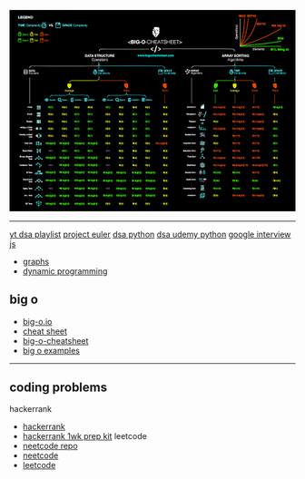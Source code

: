 ![big o](imgs/big-o.png)

--------------------
[yt dsa playlist](https://www.youtube.com/playlist?list=PLD8pC1MXKesXC9BIVO5WucyjfKTTaRwMd)
[project euler](https://projecteuler.net)
[dsa python](https://github.com/theja-m/Data-Structures-and-Algorithms)
[dsa udemy python](https://github.com/VicodinAbuser/ZTM-DS-and-Algo-Python)
[google interview js](https://www.youtube.com/watch?v=Rs7ARD5TCFU)

- [graphs](https://jarednielsen.com/data-structure-graph-depth-first-search/)
- [dynamic programming](https://jarednielsen.com/dynamic-programming-memoization-tabulation/)

big o
---
- [big-o.io](https://big-o.io/)
- [cheat sheet](https://www.bigocheatsheet.com)
- [big-o-cheatsheet](imgs/big-o-cheatsheet.pdf)
- [big o examples](https://developerinsider.co/big-o-notation-explained-with-examples/)

---
coding problems
---
hackerrank
- [hackerrank](https://www.hackerrank.com/damiendarko)
- [hackerrank 1wk prep kit](https://www.hackerrank.com/interview/preparation-kits/one-week-preparation-kit/one-week-day-one/challenges)
leetcode
- [neetcode repo](https://github.com/neetcode-gh/leetcode)
- [neetcode](https://neetcode.io)
- [leetcode](https://leetcode.com/djangothesolarboy/)

